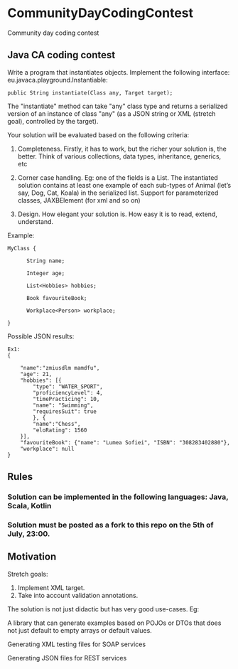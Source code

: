 # CommunityDayCodingContest
Community day coding contest

## Java CA coding contest


Write a program that instantiates objects. Implement the following interface: eu.javaca.playground.Instantiable: 

``` public String instantiate(Class any, Target target);  ```

The "instantiate" method can take "any" class type and returns a serialized version of an instance of class "any" (as a JSON string or XML (stretch goal), controlled by the target).

Your solution will be evaluated based on the following criteria:

1. Completeness. Firstly, it has to work, but the richer your solution is, the better. Think of various collections, data types, inheritance, generics, etc

2. Corner case handling. Eg: one of the fields is a List<Animal>. The instantiated solution contains at least one example of each sub-types of Animal (let’s say, Dog, Cat, Koala) in the serialized list. Support for parameterized classes, JAXBElement (for xml and so on)

3. Design. How elegant your solution is. How easy it is to read, extend, understand.


Example:

``` 
MyClass { 

      String name; 

      Integer age; 

      List<Hobbies> hobbies; 

      Book favouriteBook; 

      Workplace<Person> workplace;  

} 
```


Possible JSON results:

``` 
Ex1:
{ 

    "name":"zmiusdlm mamdfu",  
    "age": 21,  
    "hobbies": [{ 
        "type": "WATER_SPORT",  
        "proficiencyLevel": 4,  
        "timePracticing": 10,  
        "name": "Swimming",  
        "requiresSuit": true 
        }, { 
        "name":"Chess",  
        "eloRating": 1560 
    }], 
    "favouriteBook": {"name": "Lumea Sofiei", "ISBN": "308283402880"}, 
    "workplace": null 
} 
```
## Rules 

### Solution can be implemented in the following languages: Java, Scala, Kotlin

### Solution must be posted as a fork to this repo on the 5th of July, 23:00.


## Motivation

Stretch goals: 
1. Implement XML target. 
2. Take into account validation annotations.

The solution is not just didactic but has very good use-cases. Eg:

A library that can generate examples based on POJOs or DTOs that does not just default to empty arrays or default values.

Generating XML testing files for SOAP services

Generating JSON files for REST services 
